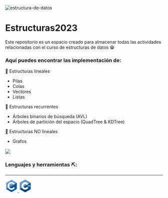![estructura-de-datos](https://github.com/lau052004/Estructuras2023/assets/124191750/617fcc6a-6b7b-49aa-878c-4ad22cafee11)
# Estructuras2023

Este repositorio es un espacio creado para almacenar todas las actividades relacionadas con el curso de estructuras de datos 😁

### Aquí puedes encontrar las implementación de:

💜 Estructuras lineales
  - Pilas
  - Colas
  - Vectores
  - Listas
 
💛 Estructuras recurrentes
- Árboles binarios de búsqueda (AVL)
- Árboles de partición del espacio (QuadTree & KDTree)

💚 Estructuras NO lineales
- Grafos


<a href="https://github.com/anuraghazra/github-readme-stats">
  <img align="center" src="https://github-readme-stats.vercel.app/api/top-langs/?username=lau052004&layout=compact" />
</a>


### Lenguajes y herramientas ⛏️:
---
<p align="left"> <a href="https://www.cprogramming.com/" target="_blank"> <img src="https://raw.githubusercontent.com/devicons/devicon/master/icons/c/c-original.svg" alt="c" width="40" height="40"/> </a> <a href="https://www.w3schools.com/cpp/" target="_blank"> <img src="https://raw.githubusercontent.com/devicons/devicon/master/icons/cplusplus/cplusplus-original.svg" alt="cplusplus" width="40" height="40"/> </a> 
  
